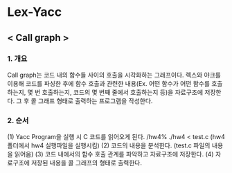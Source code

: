 # Lex-Yacc
## < Call graph >
 
 
### 1.  개요
 
 Call graph는 코드 내의 함수들 사이의 호출을 시각화하는 그래프이다. 렉스와 야크를 이용해 코드를 파싱한 후에 함수 호출과 관련한 내용(Ex. 어떤 함수가 어떤 함수를 호출하는지, 몇 번 호출하는지, 코드의 몇 번째 줄에서 호출하는지 등)을 자료구조에 저장한다. 그 후 콜 그래프 형태로 출력하는 프로그램을 작성한다. 
  
### 2.  순서
 (1) Yacc Program을 실행 시 C 코드를 읽어오게 된다.
	/hw4% ./hw4 < test.c (hw4폴더에서 hw4 실행파일을 실행시킴)
 (2) 코드의 내용을 분석한다. (test.c 파일의 내용을 읽어옴)
 (3) 코드 내에서의 함수 호출 관계를 파악하고 자료구조에 저장한다.
 (4) 자료구조에 저장된 내용을 콜 그래프의 형태로 출력한다.  
